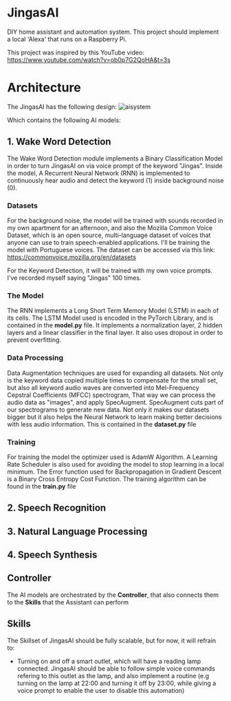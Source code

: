# JingasAI
DIY home assistant and automation system. This project should implement a local 'Alexa' that runs on a Raspberry Pi.

This project was inspired by this YouTube video: https://www.youtube.com/watch?v=ob0p7G2QoHA&t=3s

# Architecture
The JingasAI has the following design:
![aisystem](https://github.com/vhpadula/JingasAI/assets/64943143/304904ba-b96b-4eda-bf0b-5ab96ca36046)

Which contains the following AI models:
## 1. Wake Word Detection
The Wake Word Detection module implements a Binary Classification Model in order to turn JingasAI on via voice prompt of the keyword "Jingas". Inside the model, A Recurrent Neural Network (RNN) is implemented to continuously hear audio and detect the keyword (1) inside background noise (0).

### Datasets
For the background noise, the model will be trained with sounds recorded in my own apartment for an afternoon, and also the Mozilla Common Voice Dataset, which is an open source, multi-language dataset of voices that anyone can use to train speech-enabled applications. I'll be training the model with Portuguese voices. The dataset can be accessed via this link: https://commonvoice.mozilla.org/en/datasets

For the Keyword Detection, it will be trained with my own voice prompts. I've recorded myself saying "Jingas" 100 times.

### The Model
The RNN implements a Long Short Term Memory Model (LSTM) in each of its cells. The LSTM Model used is encoded in the PyTorch Library, and is contained in the **model.py** file. It implements a normalization layer, 2 hidden layers and a linear classifier in the final layer. It also uses dropout in order to prevent overfitting.

### Data Processing
Data Augmentation techniques are used for expanding all datasets. Not only is the keyword data copied multiple times to compensate for the small set, but also all keyword audio waves are converted into Mel-Frequency Cepstral Coefficients (MFCC) spectrogram, That way we can process the audio data as "images", and apply SpecAugment. SpecAugment cuts part of our spectrograms to generate new data. Not only it makes our datasets bigger but it also helps the Neural Network to learn making better decisions with less audio information. This is contained in the **dataset.py** file 

### Training
For training the model the optimizer used is AdamW Algorithm. A Learning Rate Scheduler is also used for avoiding the model to stop learning in a local minimum. The Error function used for Backpropagation in Gradient Descent is a Binary Cross Entropy Cost Function. The training algorithm can be found in the **train.py** file

## 2. Speech Recognition
## 3. Natural Language Processing
## 4. Speech Synthesis

## Controller
The AI models are orchestrated by the **Controller**, that also connects them to the **Skills** that the Assistant can perform

## Skills
The Skillset of JingasAI should be fully scalable, but for now, it will refrain to:
- Turning on and off a smart outlet, which will have a reading lamp connected. JingasAI should be able to follow simple voice commands refering to this outlet as the lamp, and also implement a routine (e.g turning on the lamp at 22:00 and turning it off by 23:00, while giving a voice prompt to enable the user to disable this automation)

